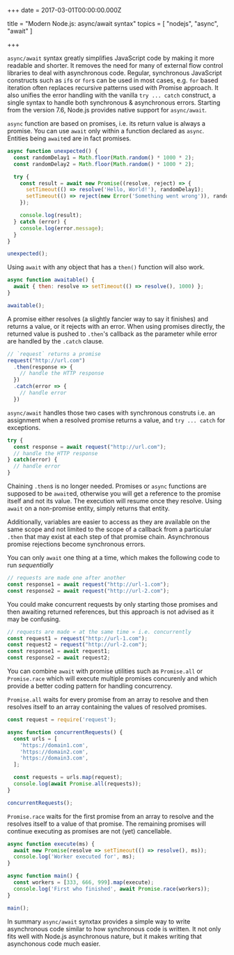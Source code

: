 
+++
date = 2017-03-01T00:00:00.000Z


title = "Modern Node.js: async/await syntax"
topics = [ "nodejs", "async", "await" ]

+++

`async/await` syntax greatly simplifies JavaScript code by making it more readable and shorter. It removes the need for many of external flow control libraries to deal with asynchronous code. Regular, synchronous JavaScript constructs such as `if`s or `for`s can be used in most cases, e.g. `for` based iteration often replaces recursive patterns used with Promise approach. It also unifies the error handling with the vanilla `try ... catch` construct, a single syntax to handle both synchronous & asynchronous errors. Starting from the version 7.6, Node.js provides native support for `async/await`.

`async` function are based on promises, i.e. its return value is always a promise. You can use `await` only within a function declared as `async`. Entities being `await`ed are in fact promises.

```js
async function unexpected() {
  const randomDelay1 = Math.floor(Math.random() * 1000 * 2);
  const randomDelay2 = Math.floor(Math.random() * 1000 * 2);

  try {
    const result = await new Promise((resolve, reject) => {
      setTimeout(() => resolve('Hello, World!'), randomDelay1);
      setTimeout(() => reject(new Error('Something went wrong')), randomDelay2);
    });

    console.log(result);
  } catch (error) {
    console.log(error.message);
  }
}

unexpected();
```

Using `await` with any object that has a `then()` function will also work.

```js
async function awaitable() {
  await { then: resolve => setTimeout(() => resolve(), 1000) };
}

awaitable();
```

A promise either resolves (a slightly fancier way to say it finishes) and returns a value, or it rejects with an error. When using promises directly, the returned value is pushed to `.then`'s callback as the parameter while error are handled by the `.catch` clause.

```js
// `request` returns a promise
request("http://url.com")
  .then(response => {
    // handle the HTTP response
  })
  .catch(error => {
    // handle error
  })
```

`async/await` handles those two cases with synchronous construts i.e. an assignment when a resolved promise returns a value, and `try ... catch` for exceptions.

```js
try {
  const response = await request("http://url.com");
  // handle the HTTP response
} catch(error) {
  // handle error
}
```

Chaining `.then`s is no longer needed. Promises or `async` functions are supposed to be `await`ed, otherwise you will get a reference to the promise itself and not its value. The execution will resume once they resolve. Using `await` on a non-promise entity, simply returns that entity.

Additionally, variables are easier to access as they are available on the same scope and not limited to the scope of a callback from a particular `.then`  that may exist at each step of that promise chain. Asynchronous promise rejections become synchronous errors.

You can only `await` one thing at a time, which makes the following code to run *sequentially*

```js
// requests are made one after another
const response1 = await request("http://url-1.com");
const response2 = await request("http://url-2.com");
```

You could make concurrent requests by only starting those promises and then awaiting returned references, but this approach is not advised as it may be confusing.

```js
// requests are made « at the same time » i.e. concurrently
const request1 = request("http://url-1.com");
const request2 = request("http://url-2.com");
const response1 = await request1;
const response2 = await request2;
```

You can combine `await` with promise utilities such as `Promise.all` or `Promise.race` which will execute multiple promises concurenly and which provide a better coding pattern for handling concurrency.

`Promise.all` waits for every promise from an array to resolve and then resolves itself to an array containing the values of resolved promises.

```js
const request = require('request');

async function concurrentRequests() {
  const urls = [
    'https://domain1.com',
    'https://domain2.com',
    'https://domain3.com',
  ];

  const requests = urls.map(request);
  console.log(await Promise.all(requests));
}

concurrentRequests();
```

`Promise.race` waits for the first promise from an array to resolve and the resolves itself to a value of that promise. The remaining promises will continue executing as promises are not (yet) cancellable.

```js
async function execute(ms) {
  await new Promise(resolve => setTimeout(() => resolve(), ms));
  console.log('Worker executed for', ms);
}

async function main() {
  const workers = [333, 666, 999].map(execute);
  console.log('First who finished', await Promise.race(workers));
}

main();
```

In summary `async/await`  synxtax provides a simple way to write asynchronous code similar to how synchronous code is written. It not only fits well with Node.js asynchronous nature, but it makes writing that asynchonous code much easier.
